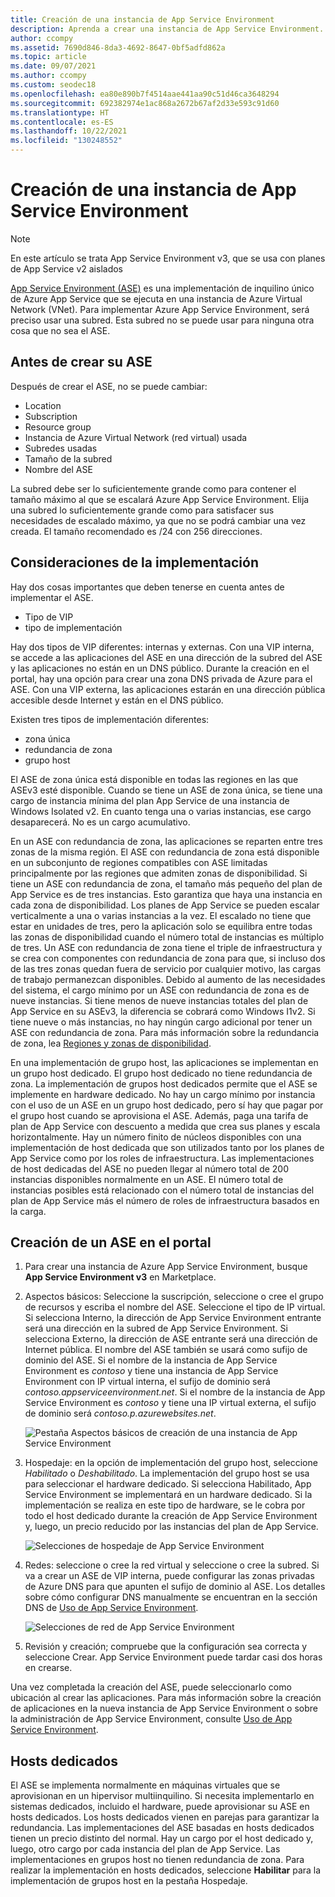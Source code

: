 ```yaml
---
title: Creación de una instancia de App Service Environment
description: Aprenda a crear una instancia de App Service Environment.
author: ccompy
ms.assetid: 7690d846-8da3-4692-8647-0bf5adfd862a
ms.topic: article
ms.date: 09/07/2021
ms.author: ccompy
ms.custom: seodec18
ms.openlocfilehash: ea80e890b7f4514aae441aa90c51d46ca3648294
ms.sourcegitcommit: 692382974e1ac868a2672b67af2d33e593c91d60
ms.translationtype: HT
ms.contentlocale: es-ES
ms.lasthandoff: 10/22/2021
ms.locfileid: "130248552"
---
```

# <a name="create-an-app-service-environment"></a>Creación de una instancia de App Service Environment
> [!NOTE]
> En este artículo se trata App Service Environment v3, que se usa con planes de App Service v2 aislados
> 


[App Service Environment (ASE)][Intro] es una implementación de inquilino único de Azure App Service que se ejecuta en una instancia de Azure Virtual Network (VNet). Para implementar Azure App Service Environment, será preciso usar una subred. Esta subred no se puede usar para ninguna otra cosa que no sea el ASE. 

## <a name="before-you-create-your-ase"></a>Antes de crear su ASE

Después de crear el ASE, no se puede cambiar:

- Location
- Subscription
- Resource group
- Instancia de Azure Virtual Network (red virtual) usada
- Subredes usadas
- Tamaño de la subred
- Nombre del ASE

La subred debe ser lo suficientemente grande como para contener el tamaño máximo al que se escalará Azure App Service Environment. Elija una subred lo suficientemente grande como para satisfacer sus necesidades de escalado máximo, ya que no se podrá cambiar una vez creada. El tamaño recomendado es /24 con 256 direcciones.

## <a name="deployment-considerations"></a>Consideraciones de la implementación

Hay dos cosas importantes que deben tenerse en cuenta antes de implementar el ASE. 

- Tipo de VIP
- tipo de implementación

Hay dos tipos de VIP diferentes: internas y externas. Con una VIP interna, se accede a las aplicaciones del ASE en una dirección de la subred del ASE y las aplicaciones no están en un DNS público. Durante la creación en el portal, hay una opción para crear una zona DNS privada de Azure para el ASE. Con una VIP externa, las aplicaciones estarán en una dirección pública accesible desde Internet y están en el DNS público. 

Existen tres tipos de implementación diferentes: 

- zona única 
- redundancia de zona
- grupo host

El ASE de zona única está disponible en todas las regiones en las que ASEv3 esté disponible. Cuando se tiene un ASE de zona única, se tiene una cargo de instancia mínima del plan App Service de una instancia de Windows Isolated v2. En cuanto tenga una o varias instancias, ese cargo desaparecerá. No es un cargo acumulativo. 

En un ASE con redundancia de zona, las aplicaciones se reparten entre tres zonas de la misma región. El ASE con redundancia de zona está disponible en un subconjunto de regiones compatibles con ASE limitadas principalmente por las regiones que admiten zonas de disponibilidad. Si tiene un ASE con redundancia de zona, el tamaño más pequeño del plan de App Service es de tres instancias. Esto garantiza que haya una instancia en cada zona de disponibilidad. Los planes de App Service se pueden escalar verticalmente a una o varias instancias a la vez. El escalado no tiene que estar en unidades de tres, pero la aplicación solo se equilibra entre todas las zonas de disponibilidad cuando el número total de instancias es múltiplo de tres. Un ASE con redundancia de zona tiene el triple de infraestructura y se crea con componentes con redundancia de zona para que, si incluso dos de las tres zonas quedan fuera de servicio por cualquier motivo, las cargas de trabajo permanezcan disponibles. Debido al aumento de las necesidades del sistema, el cargo mínimo por un ASE con redundancia de zona es de nueve instancias. Si tiene menos de nueve instancias totales del plan de App Service en su ASEv3, la diferencia se cobrará como Windows I1v2. Si tiene nueve o más instancias, no hay ningún cargo adicional por tener un ASE con redundancia de zona. Para más información sobre la redundancia de zona, lea [Regiones y zonas de disponibilidad][AZoverview].

En una implementación de grupo host, las aplicaciones se implementan en un grupo host dedicado. El grupo host dedicado no tiene redundancia de zona. La implementación de grupos host dedicados permite que el ASE se implemente en hardware dedicado. No hay un cargo mínimo por instancia con el uso de un ASE en un grupo host dedicado, pero sí hay que pagar por el grupo host cuando se aprovisiona el ASE. Además, paga una tarifa de plan de App Service con descuento a medida que crea sus planes y escala horizontalmente. Hay un número finito de núcleos disponibles con una implementación de host dedicada que son utilizados tanto por los planes de App Service como por los roles de infraestructura. Las implementaciones de host dedicadas del ASE no pueden llegar al número total de 200 instancias disponibles normalmente en un ASE. El número total de instancias posibles está relacionado con el número total de instancias del plan de App Service más el número de roles de infraestructura basados en la carga. 

## <a name="creating-an-ase-in-the-portal"></a>Creación de un ASE en el portal

1. Para crear una instancia de Azure App Service Environment, busque **App Service Environment v3** en Marketplace.  

2. Aspectos básicos:  Seleccione la suscripción, seleccione o cree el grupo de recursos y escriba el nombre del ASE.  Seleccione el tipo de IP virtual. Si selecciona Interno, la dirección de App Service Environment entrante será una dirección en la subred de App Service Environment. Si selecciona Externo, la dirección de ASE entrante será una dirección de Internet pública. El nombre del ASE también se usará como sufijo de dominio del ASE. Si el nombre de la instancia de App Service Environment es *contoso* y tiene una instancia de App Service Environment con IP virtual interna, el sufijo de dominio será *contoso.appserviceenvironment.net*. Si el nombre de la instancia de App Service Environment es *contoso* y tiene una IP virtual externa, el sufijo de dominio será *contoso.p.azurewebsites.net*. 

    ![Pestaña Aspectos básicos de creación de una instancia de App Service Environment](./media/creation/creation-basics.png)

3. Hospedaje: en la opción de implementación del grupo host, seleccione *Habilitado* o *Deshabilitado*. La implementación del grupo host se usa para seleccionar el hardware dedicado. Si selecciona Habilitado, App Service Environment se implementará en un hardware dedicado. Si la implementación se realiza en este tipo de hardware, se le cobra por todo el host dedicado durante la creación de App Service Environment y, luego, un precio reducido por las instancias del plan de App Service. 

    ![Selecciones de hospedaje de App Service Environment](./media/creation/creation-hosting.png)

4. Redes: seleccione o cree la red virtual y seleccione o cree la subred. Si va a crear un ASE de VIP interna, puede configurar las zonas privadas de Azure DNS para que apunten el sufijo de dominio al ASE. Los detalles sobre cómo configurar DNS manualmente se encuentran en la sección DNS de [Uso de App Service Environment][UsingASE].

    ![Selecciones de red de App Service Environment](./media/creation/creation-networking.png)

5. Revisión y creación; compruebe que la configuración sea correcta y seleccione Crear. App Service Environment puede tardar casi dos horas en crearse. 

Una vez completada la creación del ASE, puede seleccionarlo como ubicación al crear las aplicaciones. Para más información sobre la creación de aplicaciones en la nueva instancia de App Service Environment o sobre la administración de App Service Environment, consulte [Uso de App Service Environment][UsingASE].

## <a name="dedicated-hosts"></a>Hosts dedicados

El ASE se implementa normalmente en máquinas virtuales que se aprovisionan en un hipervisor multiinquilino. Si necesita implementarlo en sistemas dedicados, incluido el hardware, puede aprovisionar su ASE en hosts dedicados. Los hosts dedicados vienen en parejas para garantizar la redundancia. Las implementaciones del ASE basadas en hosts dedicados tienen un precio distinto del normal. Hay un cargo por el host dedicado y, luego, otro cargo por cada instancia del plan de App Service. Las implementaciones en grupos host no tienen redundancia de zona. Para realizar la implementación en hosts dedicados, seleccione **Habilitar** para la implementación de grupos host en la pestaña Hospedaje.

<!--Links-->
[Intro]: ./overview.md
[MakeASE]: ./creation.md
[ASENetwork]: ./networking.md
[UsingASE]: ./using.md
[UDRs]: ../../virtual-network/virtual-networks-udr-overview.md
[NSGs]: ../../virtual-network/network-security-groups-overview.md
[Pricing]: https://azure.microsoft.com/pricing/details/app-service/
[ARMOverview]: ../../azure-resource-manager/management/overview.md
[ConfigureSSL]: ../configure-ssl-certificate.md
[Kudu]: https://azure.microsoft.com/resources/videos/super-secret-kudu-debug-console-for-azure-web-sites/
[AppDeploy]: ../deploy-local-git.md
[ASEWAF]: ./integrate-with-application-gateway.md
[AppGW]: ../../web-application-firewall/ag/ag-overview.md
[logalerts]: ../../azure-monitor/alerts/alerts-log.md
[AZoverview]: ../../availability-zones/az-overview.md